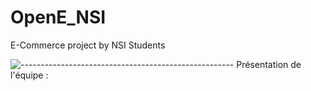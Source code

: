 # OpenE_NSI
E-Commerce project by NSI Students

![-----------------------------------------------------](https://raw.githubusercontent.com/andreasbm/readme/master/assets/lines/rainbow.png)
Présentation de l'équipe : 
